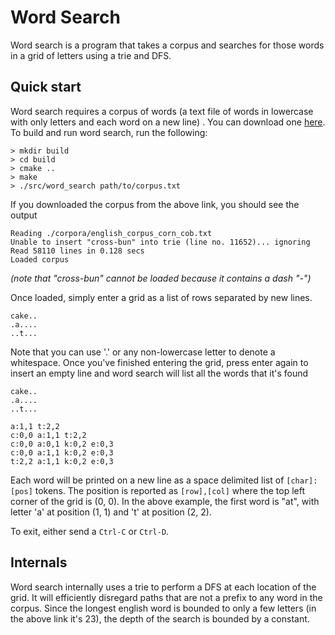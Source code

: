 # Word Search

Word search is a program that takes a corpus and searches for those words in a grid of letters using a trie and DFS.

## Quick start

Word search requires a corpus of words (a text file of words in lowercase with only letters and each word on a new line)
. You can download one [here](http://www.mieliestronk.com/corncob_lowercase.txt). To build and run word search, run the
following:

```
> mkdir build
> cd build
> cmake ..
> make
> ./src/word_search path/to/corpus.txt
```

If you downloaded the corpus from the above link, you should see the output

```
Reading ./corpora/english_corpus_corn_cob.txt
Unable to insert "cross-bun" into trie (line no. 11652)... ignoring
Read 58110 lines in 0.128 secs
Loaded corpus
```

*(note that "cross-bun" cannot be loaded because it contains a dash "-")*

Once loaded, simply enter a grid as a list of rows separated by new lines.

```
cake..
.a....
..t...
```

Note that you can use '.' or any non-lowercase letter to denote a whitespace. Once you've finished entering the grid,
press enter again to insert an empty line and word search will list all the words that it's found

```
cake..
.a....
..t...

a:1,1 t:2,2 
c:0,0 a:1,1 t:2,2 
c:0,0 a:0,1 k:0,2 e:0,3 
c:0,0 a:1,1 k:0,2 e:0,3 
t:2,2 a:1,1 k:0,2 e:0,3
```

Each word will be printed on a new line as a space delimited list of `[char]:[pos]` tokens. The position is reported
as `[row],[col]` where the top left corner of the grid is (0, 0). In the above example, the first word is "at", with
letter 'a' at position (1, 1) and 't' at position (2, 2).

To exit, either send a `Ctrl-C` or `Ctrl-D`.

## Internals

Word search internally uses a trie to perform a DFS at each location of the grid. It will efficiently disregard paths
that are not a prefix to any word in the corpus. Since the longest english word is bounded to only a few letters (in the
above link it's 23), the depth of the search is bounded by a constant.
